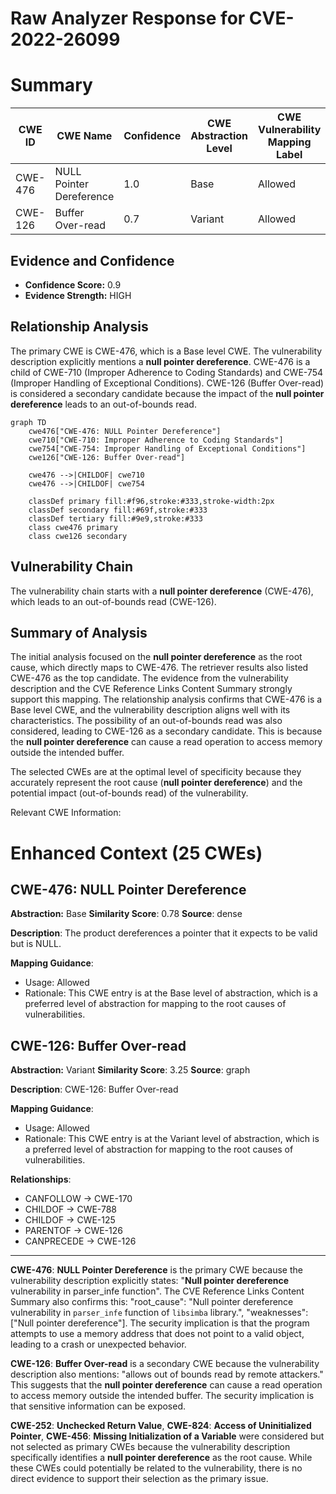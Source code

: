 # Raw Analyzer Response for CVE-2022-26099

# Summary
| CWE ID | CWE Name | Confidence | CWE Abstraction Level | CWE Vulnerability Mapping Label | CWE-Vulnerability Mapping Notes |
|---|---|---|---|---|---|
| CWE-476 | NULL Pointer Dereference | 1.0 | Base | Allowed | Primary CWE |
| CWE-126 | Buffer Over-read | 0.7 | Variant | Allowed | Secondary Candidate |

## Evidence and Confidence

*   **Confidence Score:** 0.9
*   **Evidence Strength:** HIGH

## Relationship Analysis
The primary CWE is CWE-476, which is a Base level CWE. The vulnerability description explicitly mentions a **null pointer dereference**. CWE-476 is a child of CWE-710 (Improper Adherence to Coding Standards) and CWE-754 (Improper Handling of Exceptional Conditions). CWE-126 (Buffer Over-read) is considered a secondary candidate because the impact of the **null pointer dereference** leads to an out-of-bounds read.

```mermaid
graph TD
    cwe476["CWE-476: NULL Pointer Dereference"]
    cwe710["CWE-710: Improper Adherence to Coding Standards"]
    cwe754["CWE-754: Improper Handling of Exceptional Conditions"]
    cwe126["CWE-126: Buffer Over-read"]
    
    cwe476 -->|CHILDOF| cwe710
    cwe476 -->|CHILDOF| cwe754
    
    classDef primary fill:#f96,stroke:#333,stroke-width:2px
    classDef secondary fill:#69f,stroke:#333
    classDef tertiary fill:#9e9,stroke:#333
    class cwe476 primary
    class cwe126 secondary
```

## Vulnerability Chain
The vulnerability chain starts with a **null pointer dereference** (CWE-476), which leads to an out-of-bounds read (CWE-126).

## Summary of Analysis
The initial analysis focused on the **null pointer dereference** as the root cause, which directly maps to CWE-476. The retriever results also listed CWE-476 as the top candidate. The evidence from the vulnerability description and the CVE Reference Links Content Summary strongly support this mapping. The relationship analysis confirms that CWE-476 is a Base level CWE, and the vulnerability description aligns well with its characteristics.
The possibility of an out-of-bounds read was also considered, leading to CWE-126 as a secondary candidate. This is because the **null pointer dereference** can cause a read operation to access memory outside the intended buffer.

The selected CWEs are at the optimal level of specificity because they accurately represent the root cause (**null pointer dereference**) and the potential impact (out-of-bounds read) of the vulnerability.

Relevant CWE Information:

# Enhanced Context (25 CWEs)

## CWE-476: NULL Pointer Dereference
**Abstraction:** Base
**Similarity Score**: 0.78
**Source**: dense

**Description**:
The product dereferences a pointer that it expects to be valid but is NULL.

**Mapping Guidance**:
- Usage: Allowed
- Rationale: This CWE entry is at the Base level of abstraction, which is a preferred level of abstraction for mapping to the root causes of vulnerabilities.

## CWE-126: Buffer Over-read
**Abstraction:** Variant
**Similarity Score**: 3.25
**Source**: graph

**Description**:
CWE-126: Buffer Over-read

**Mapping Guidance**:
- Usage: Allowed
- Rationale: This CWE entry is at the Variant level of abstraction, which is a preferred level of abstraction for mapping to the root causes of vulnerabilities.

**Relationships**:
- CANFOLLOW -> CWE-170
- CHILDOF -> CWE-788
- CHILDOF -> CWE-125
- PARENTOF -> CWE-126
- CANPRECEDE -> CWE-126

---

**CWE-476**: **NULL Pointer Dereference** is the primary CWE because the vulnerability description explicitly states: "**Null pointer dereference** vulnerability in parser_infe function". The CVE Reference Links Content Summary also confirms this: "root_cause": "Null pointer dereference vulnerability in `parser_infe` function of `libsimba` library.", "weaknesses": ["Null pointer dereference"]. The security implication is that the program attempts to use a memory address that does not point to a valid object, leading to a crash or unexpected behavior.

**CWE-126**: **Buffer Over-read** is a secondary CWE because the vulnerability description also mentions: "allows out of bounds read by remote attackers." This suggests that the **null pointer dereference** can cause a read operation to access memory outside the intended buffer. The security implication is that sensitive information can be exposed.

**CWE-252**: **Unchecked Return Value**, **CWE-824**: **Access of Uninitialized Pointer**, **CWE-456**: **Missing Initialization of a Variable** were considered but not selected as primary CWEs because the vulnerability description specifically identifies a **null pointer dereference** as the root cause. While these CWEs could potentially be related to the vulnerability, there is no direct evidence to support their selection as the primary issue.